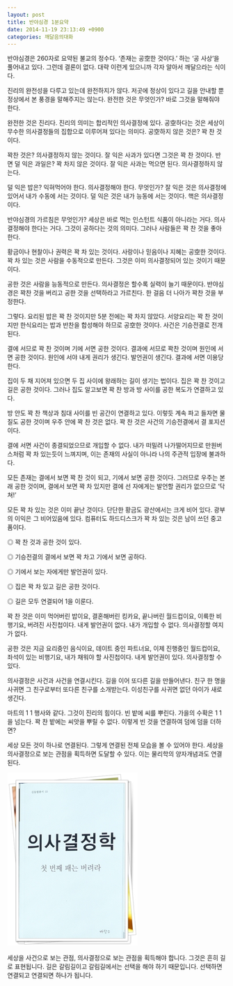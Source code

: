 ```yaml
---
layout: post
title: 반야심경 1분요약
date: 2014-11-19 23:13:49 +0900
categories: 깨달음의대화
---
```

반야심경은 260자로 요약된 불교의 정수다. ‘존재는 공空한 것이다.’ 하는 ‘공 사상’을 풀어내고 있다. 그런데 결론이 없다. 대략 이런게 있으니까 각자 알아서 깨달으라는 식이다. 

  


진리의 완전성을 다루고 있는데 완전하지가 않다. 저곳에 정상이 있다고 길을 안내할 뿐 정상에서 본 풍경을 말해주지는 않는다. 완전한 것은 무엇인가? 바로 그것을 말해줘야 한다. 

  


완전한 것은 진리다. 진리의 의미는 합리적인 의사결정에 있다. 공空하다는 것은 세상이 무수한 의사결정들의 집합으로 이루어져 있다는 의미다. 공空하지 않은 것은? 꽉 찬 것이다. 

  


꽉찬 것은? 의사결정하지 않는 것이다. 잘 익은 사과가 있다면 그것은 꽉 찬 것이다. 반면 덜 익은 과일은? 꽉 차지 않은 것이다. 잘 익은 사과는 먹으면 된다. 의사결정하지 않는다. 

  


덜 익은 밥은? 익혀먹어야 한다. 의사결정해야 한다. 무엇인가? 잘 익은 것은 의사결정에 있어서 내가 수동에 서는 것이다. 덜 익은 것은 내가 능동에 서는 것이다. 핵은 의사결정이다. 

  


반야심경의 가르침은 무엇인가? 세상은 바로 먹는 인스턴트 식품이 아니라는 거다. 의사결정해야 한다는 거다. 그것이 공하다는 것의 의미다. 그러나 사람들은 꽉 찬 것을 좋아한다. 

  


황금이나 현찰이나 권력은 꽉 차 있는 것이다. 사랑이나 믿음이나 지혜는 공空한 것이다. 꽉 차 있는 것은 사람을 수동적으로 만든다. 그것은 이미 의사결정되어 있는 것이기 때문이다. 

  


공한 것은 사람을 능동적으로 만든다. 의사결정은 할수록 실력이 늘기 때문이다. 반야심경은 꽉찬 것을 버리고 공한 것을 선택하라고 가르친다. 한 걸음 더 나아가 꽉찬 것을 부정한다. 

  


그렇다. 요리된 밥은 꽉 찬 것이지만 5분 전에는 꽉 차지 않았다. 서양요리는 꽉 찬 것이지만 한식요리는 밥과 반찬을 합성해야 하므로 공空한 것이다. 사건은 기승전결로 전개된다. 

  


결에 서므로 꽉 찬 것이며 기에 서면 공한 것이다. 결과에 서므로 꽉찬 것이며 원인에 서면 공한 것이다. 원인에 서야 내게 권리가 생긴다. 발언권이 생긴다. 결과에 서면 이용당한다. 

  


집이 두 채 지어져 있으면 두 집 사이에 왕래하는 길이 생기는 법이다. 집은 꽉 찬 것이고 길은 공한 것이다. 그러나 집도 알고보면 꽉 찬 방과 방 사이를 공한 복도가 연결하고 있다. 

  


방 안도 꽉 찬 책상과 침대 사이를 빈 공간이 연결하고 있다. 이렇듯 계속 파고 들자면 물질도 공한 것이며 우주 안에 꽉 찬 것은 없다. 꽉 찬 것은 사건의 기승전결에서 결 포지션이다. 

  


결에 서면 사건이 종결되었으므로 개입할 수 없다. 내가 떠밀려 나가떨어지므로 만원버스처럼 꽉 차 있는듯이 느껴지며, 이는 존재의 사실이 아니라 나의 주관적 입장에 불과하다.

  


모든 존재는 결에서 보면 꽉 찬 것이 되고, 기에서 보면 공한 것이다. 그러므로 우주는 본래 공한 것이며, 결에서 보면 꽉 차 있지만 결에 선 자에게는 발언할 권리가 없으므로 ‘닥쳐!’ 

  


모든 꽉 차 있는 것은 이미 끝난 것이다. 단단한 황금도 광산에서는 크게 비어 있다. 광부의 이익은 그 비어있음에 있다. 컴퓨터도 하드디스크가 꽉 차 있는 것은 남이 쓰던 중고품이다. 

  


◎ 꽉 찬 것과 공한 것이 있다.  
      
◎ 기승전결의 결에서 보면 꽉 차고 기에서 보면 공하다.  
      
◎ 기에서 보는 자에게만 발언권이 있다.   
      
◎ 집은 꽉 차 있고 길은 공한 것이다.  
      
◎ 길은 모두 연결되어 1을 이룬다. 

  


꽉 찬 것은 이미 먹어버린 밥이요, 결혼해버린 킹카요, 끝나버린 월드컵이요, 이륙한 비행기요, 버려진 사진첩이다. 내게 발언권이 없다. 내가 개입할 수 없다. 의사결정할 여지가 없다. 

  


공한 것은 지금 요리중인 음식이요, 데이트 중인 파트너요, 이제 진행중인 월드컵이요, 좌석이 있는 비행기요, 내가 채워야 할 사진첩이다. 내게 발언권이 있다. 의사결정할 수 있다. 

  


의사결정은 사건과 사건을 연결시킨다. 길을 이어 또다른 길을 만들어낸다. 친구 한 명을 사귀면 그 친구로부터 또다른 친구를 소개받는다. 이성친구를 사귀면 없던 아이가 새로 생긴다. 

  


마트의 1 1 행사와 같다. 그것이 진리의 힘이다. 빈 밭에 씨를 뿌린다. 가을의 수확은 1 1을 넘는다. 꽉 찬 밭에는 씨앗을 뿌릴 수 없다. 이렇게 빈 것을 연결하여 덤에 덤을 더하면? 

  


세상 모든 것이 하나로 연결된다. 그렇게 연결된 전체 모습을 볼 수 있어야 한다. 세상을 의사결정으로 보는 관점을 획득하면 도달할 수 있다. 이는 물리학의 양자개념과도 연결된다. 

  



 
     
<img src="files/attach/images/198/819/538/111.JPG" alt="111.JPG" width="300" height="397" /> 

  


세상을 사건으로 보는 관점, 의사결정으로 보는 관점을 획득해야 합니다. 그것은 흔히 길로 표현됩니다. 길은 갈림길이고 갈림길에서는 선택을 해야 하기 때문입니다. 선택하면 연결되고 연결되면 하나가 됩니다.